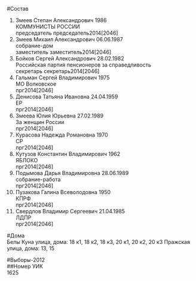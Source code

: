 #Состав  
1. Змеев Степан Александрович 1986  
    КОММУНИСТЫ РОССИИ  
    председатель председатель2014[2046]  
2. Змеев Михаил Александрович 06.06.1987  
    собрание-дом  
    заместитель заместитель2014[2046]  
3. Бойков Сергей Александрович 28.02.1982  
    Российская партия пенсионеров за справедливость  
    секретарь секретарь2014[2046]  
4. Гальман Сергей Владимирович 1975  
    МО Волковское  
    прг2014[2046]  
5. Денисова Татьяна Ивановна 24.04.1959  
    ЕР  
    прг2014[2046]  
6. Змеева Юлия Юрьевна 27.02.1989  
    За женщин России  
    прг2014[2046]  
7. Курасова Надежда Романовна 1970  
    СР  
    прг2014[2046]  
8. Кутузов Константин Владимирович 1962  
    ЯБЛОКО  
    прг2014[2046]  
9. Подымова Дарья Владимировна 28.06.1989  
    собрание-работа  
    прг2014[2046]  
10. Пузакова Галина Всеволодовна 1950  
    КПРФ  
    прг2014[2046]  
11. Свердлов Владимир Сергеевич 21.04.1985  
    ЛДПР  
    прг2014[2046]  
  
#Дома  
Белы Куна улица, дома: 18 к1, 18 к2, 18 к3, 20 к1, 20 к2, 20 к3 Пражская улица, дома: 13, 15  
  
#Выборы-2012  
##Номер УИК  
1625  
